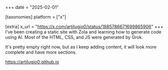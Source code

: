 +++
date = "2025-02-01"

[taxonomies]
platform = ["x"]

[extra]
x_url = "https://x.com/artilugio0/status/1885786671699865906"
+++
I've been creating a static site with Zola and learning how to generate code using AI. Most of the HTML, CSS, and JS were generated by Grok.

It's pretty empty right now, but as I keep adding content, it will look more complete and have more sections.

https://artilugio0.github.io
